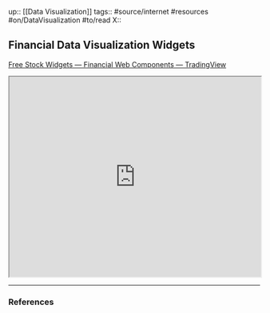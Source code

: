 up:: [[Data Visualization]]
tags:: #source/internet #resources #on/DataVisualization #to/read
X:: 

## Financial Data Visualization Widgets

[Free Stock Widgets — Financial Web Components — TradingView](https://www.tradingview.com/widget/)

<iframe src="https://www.tradingview.com/widget/" width=100% height=400vh></iframe>




---
### References

